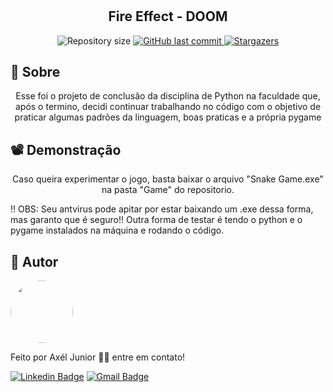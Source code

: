 # 

<h2 align="center">Fire Effect - DOOM</h2>

<p align="center">

  <img alt="Repository size" src="https://img.shields.io/github/repo-size/axeljunior/DOOM-FireEffect">
  
  <a href="https://github.com/axeljunior/Snake-game/commits/master">
    <img alt="GitHub last commit" src="https://img.shields.io/github/last-commit/axeljunior/DOOM-FireEffect">
  </a>
 
   <a href="https://github.com/axeljunior/Snake-game">
    <img alt="Stargazers" src="https://img.shields.io/github/stars/axeljunior/DOOM-FireEffect?style=social">
  </a>
 
</p>

<h2 id="Sobre">🔖 Sobre</h2>
<p align="center">Esse foi o projeto de conclusão da disciplina de Python na faculdade que, após o termino, decidi continuar trabalhando no código com o objetivo de praticar algumas padrões da linguagem, boas praticas e a própria pygame</p>

<h2 id="Demonstrac-oes">📽 Demonstração</h2>

<p align="center">Caso queira experimentar o jogo, basta baixar o arquivo "Snake Game.exe" na pasta "Game" do repositorio.</p>
<p> ‼️ OBS: Seu antvirus pode apitar por estar baixando um .exe dessa forma, mas garanto que é seguro!! Outra forma de testar é tendo o python e o pygame instalados na máquina e rodando o código.</p>

<h2 id="autor">👾 Autor</h2>

<img style="border-radius: 50%;" src="https://avatars.githubusercontent.com/u/57641489?v=4" width="100px;" alt=""/>

Feito por Axél Junior 👋🏽 entre em contato!

[![Linkedin Badge](https://img.shields.io/badge/-Axel-júnior?style=flat-square&logo=Linkedin&logoColor=white&link=https://www.linkedin.com/in/axel-júnior/)](https://www.linkedin.com/in/axel-júnior/) 
[![Gmail Badge](https://img.shields.io/badge/-alexandre_junior@id.uff.br-c14438?style=flat-square&logo=Gmail&logoColor=white&link=mailto:alexandre_junior@id.uff.br)](mailto:alexandre_junior@id.uff.br)
